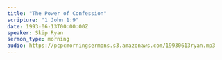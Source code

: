 ```yaml
---
title: "The Power of Confession"
scripture: "1 John 1:9"
date: 1993-06-13T00:00:00Z
speaker: Skip Ryan
sermon_type: morning
audio: https://pcpcmorningsermons.s3.amazonaws.com/19930613ryan.mp3 
---
```



